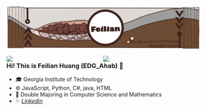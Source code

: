 ![image info](coca.png)

<img align="right" width="50%" src="https://github-readme-stats.vercel.app/api?username=EDGAhab&show_icons=true&icon_color=CE1D2D&text_color=718096&bg_color=00000000&hide_title=true">

<img align="right" width="50%" src="https://github-readme-stats.vercel.app/api/top-langs/?username=EDGAhab&layout=compact">   

### Hi! This is Feilian Huang (EDG_Ahab) 👋

- :mortar_board: Georgia Institute of Technology
- :gear: JavaScript, Python, C#, java, HTML
- :seedling: Double Majoring in Computer Science and Mathematics
- :sparkles: *[Linkedin](https://www.linkedin.com/in/feilian-huang-a6ba801a1)*
